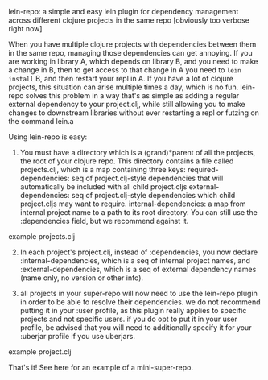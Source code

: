 lein-repo: a simple and easy lein plugin for dependency management across different clojure projects in the same repo [obviously too verbose right now]


When you have multiple clojure projects with dependencies between them in the same repo, managing those dependencies can get annoying. If you are working in library A, which depends on library B, and you need to make a change in B, then to get access to that change in A you need to `lein install` B, and then restart your repl in A. If you have a lot of clojure projects, this situation can arise multiple times a day, which is no fun. lein-repo solves this problem in a way that's as simple as adding a regular external dependency to your project.clj, while still allowing you to make changes to downstream libraries without ever restarting a repl or futzing on the command lein.a


Using lein-repo is easy:
1. You must have a directory which is a (grand)*parent of all the projects, the root of your clojure repo. This directory contains a file called projects.clj, which is a map containing three keys: 
required-dependencies: seq of project.clj-style dependencies that will automatically be included with all child project.cljs
external-dependencies: seq of project.clj-style dependencies which child project.cljs may want to require.
internal-dependencies: a map from internal project name to a path to its root directory. You can still use the :dependencies field, but we recommend against it.

example projects.clj

2. In each project's project.clj, instead of :dependencies, you now declare :internal-dependencies, which is a seq of internal project names, and :external-dependencies, which is a seq of external dependency names (name only, no version or other info). 

3. all projects in your super-repo will now need to use the lein-repo plugin in order to be able to resolve their dependencies. we do not recommend putting it in your :user profile, as this plugin really applies to specific projects and not specific users. if you do opt to put it in your user profile, be advised that you will need to additionally specify it for your :uberjar profile if you use uberjars.

example project.clj

That's it! See here for an example of a mini-super-repo.

